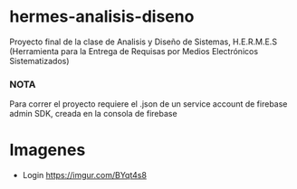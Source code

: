 # hermes-analisis-diseno
Proyecto final de la clase de Analisis y Diseño de Sistemas, H.E.R.M.E.S (Herramienta para la Entrega de Requisas por Medios Electrónicos Sistematizados)
### NOTA
Para correr el proyecto requiere el .json de un service account de firebase admin SDK, creada en la consola de firebase

# Imagenes
* Login
https://imgur.com/BYqt4s8
